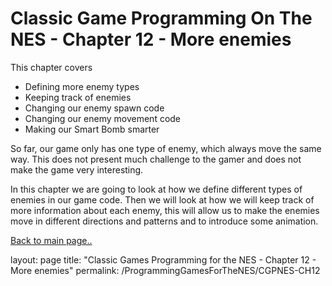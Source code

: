 # Classic Game Programming On The NES - Chapter 12 - More enemies

This chapter covers

- Defining more enemy types
- Keeping track of enemies
- Changing our enemy spawn code
- Changing our enemy movement code
- Making our Smart Bomb smarter

So far, our game only has one type of enemy, which always move the same way.  This does not present much challenge to the gamer and does not make the game very interesting.

In this chapter we are going to look at how we define different types of enemies in our game code.  Then we will look at how we will keep track of more information about each enemy, this will allow us to make the enemies move in different directions and patterns and to introduce some animation.

[Back to main page..](/ProgammingForTheNES.md)

layout: page
title: "Classic Games Programming for the NES - Chapter 12 - More enemies"
permalink: /ProgrammingGamesForTheNES/CGPNES-CH12
